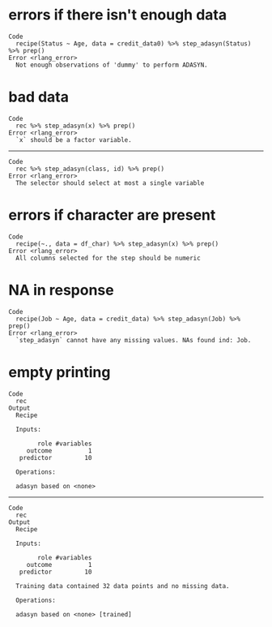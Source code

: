 # errors if there isn't enough data

    Code
      recipe(Status ~ Age, data = credit_data0) %>% step_adasyn(Status) %>% prep()
    Error <rlang_error>
      Not enough observations of 'dummy' to perform ADASYN.

# bad data

    Code
      rec %>% step_adasyn(x) %>% prep()
    Error <rlang_error>
      `x` should be a factor variable.

---

    Code
      rec %>% step_adasyn(class, id) %>% prep()
    Error <rlang_error>
      The selector should select at most a single variable

# errors if character are present

    Code
      recipe(~., data = df_char) %>% step_adasyn(x) %>% prep()
    Error <rlang_error>
      All columns selected for the step should be numeric

# NA in response

    Code
      recipe(Job ~ Age, data = credit_data) %>% step_adasyn(Job) %>% prep()
    Error <rlang_error>
      `step_adasyn` cannot have any missing values. NAs found ind: Job.

# empty printing

    Code
      rec
    Output
      Recipe
      
      Inputs:
      
            role #variables
         outcome          1
       predictor         10
      
      Operations:
      
      adasyn based on <none>

---

    Code
      rec
    Output
      Recipe
      
      Inputs:
      
            role #variables
         outcome          1
       predictor         10
      
      Training data contained 32 data points and no missing data.
      
      Operations:
      
      adasyn based on <none> [trained]

